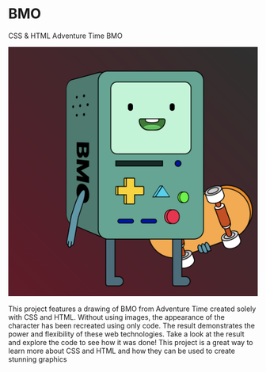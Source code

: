 # BMO
CSS &amp; HTML Adventure Time BMO

![BMO](https://github.com/crigonza/BMO/blob/main/BMO.png)

This project features a drawing of BMO from Adventure Time created solely with CSS and HTML. Without using images, the appearance of the character has been recreated using only code. The result demonstrates the power and flexibility of these web technologies. Take a look at the result and explore the code to see how it was done! This project is a great way to learn more about CSS and HTML and how they can be used to create stunning graphics
